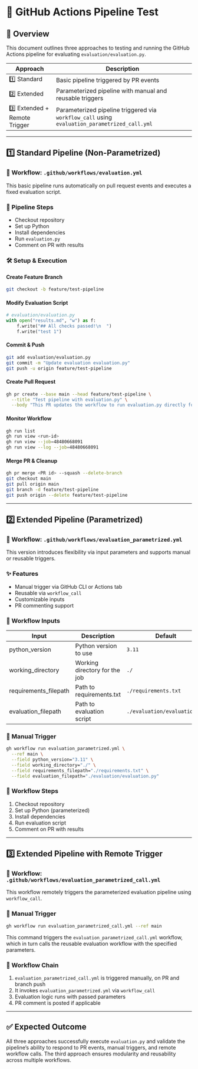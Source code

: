 # 🧪 GitHub Actions Pipeline Test

## 📄 Overview

This document outlines three approaches to testing and running the GitHub Actions pipeline for evaluating `evaluation/evaluation.py`. 

| Approach | Description |
|---------|-------------|
| 1️⃣ Standard | Basic pipeline triggered by PR events |
| 2️⃣ Extended | Parameterized pipeline with manual and reusable triggers |
| 3️⃣ Extended + Remote Trigger | Parameterized pipeline triggered via `workflow_call` using `evaluation_parametrized_call.yml` |

---

## 1️⃣ Standard Pipeline (Non-Parametrized)

### 🔧 Workflow: `.github/workflows/evaluation.yml`

This basic pipeline runs automatically on pull request events and executes a fixed evaluation script.

### 🔁 Pipeline Steps

- Checkout repository  
- Set up Python  
- Install dependencies  
- Run `evaluation.py`  
- Comment on PR with results  

### 🛠️ Setup & Execution

#### Create Feature Branch
```bash
git checkout -b feature/test-pipeline
```

#### Modify Evaluation Script
```python
# evaluation/evaluation.py
with open("results.md", "w") as f:
    f.write("## All checks passed!\n  ")
    f.write("test 1")
```

#### Commit & Push
```bash
git add evaluation/evaluation.py
git commit -m "Update evaluation evaluation.py"
git push -u origin feature/test-pipeline
```

#### Create Pull Request
```bash
gh pr create --base main --head feature/test-pipeline \
  --title "Test pipeline with evaluation.py" \
  --body "This PR updates the workflow to run evaluation.py directly for testing purposes."
```

#### Monitor Workflow
```bash
gh run list
gh run view <run-id>
gh run view --job=48480668091
gh run view --log --job=48480668091
```

#### Merge PR & Cleanup
```bash
gh pr merge <PR id> --squash --delete-branch
git checkout main
git pull origin main
git branch -d feature/test-pipeline
git push origin --delete feature/test-pipeline
```

---

## 2️⃣ Extended Pipeline (Parametrized)

### 🔧 Workflow: `.github/workflows/evaluation_parametrized.yml`

This version introduces flexibility via input parameters and supports manual or reusable triggers.

### ✨ Features

- Manual trigger via GitHub CLI or Actions tab  
- Reusable via `workflow_call`  
- Customizable inputs  
- PR commenting support  

### 🔣 Workflow Inputs

| Input                | Description                       | Default                    |
|----------------------|-----------------------------------|----------------------------|
| python_version       | Python version to use             | `3.11`                     |
| working_directory    | Working directory for the job     | `./`                       |
| requirements_filepath| Path to requirements.txt          | `./requirements.txt`       |
| evaluation_filepath  | Path to evaluation script         | `./evaluation/evaluation.py`|

### 🧪 Manual Trigger
```bash
gh workflow run evaluation_parametrized.yml \
  --ref main \
  --field python_version="3.11" \
  --field working_directory="./" \
  --field requirements_filepath="./requirements.txt" \
  --field evaluation_filepath="./evaluation/evaluation.py"
```

### 🧩 Workflow Steps

1. Checkout repository  
2. Set up Python (parameterized)  
3. Install dependencies  
4. Run evaluation script  
5. Comment on PR with results  

---

## 3️⃣ Extended Pipeline with Remote Trigger

### 🔧 Workflow: `.github/workflows/evaluation_parametrized_call.yml`

This workflow remotely triggers the parameterized evaluation pipeline using `workflow_call`.


### 🧪 Manual Trigger
```bash
gh workflow run evaluation_parametrized_call.yml --ref main
```

This command triggers the `evaluation_parametrized_call.yml` workflow, which in turn calls the reusable evaluation workflow with the specified parameters. 

### 🧩 Workflow Chain

1. `evaluation_parametrized_call.yml` is triggered manually, on PR and branch push 
2. It invokes `evaluation_parametrized.yml` via `workflow_call`  
3. Evaluation logic runs with passed parameters  
4. PR comment is posted if applicable  

---

## ✅ Expected Outcome

All three approaches successfully execute `evaluation.py` and validate the pipeline’s ability to respond to PR events, manual triggers, and remote workflow calls. The third approach ensures modularity and reusability across multiple workflows.


